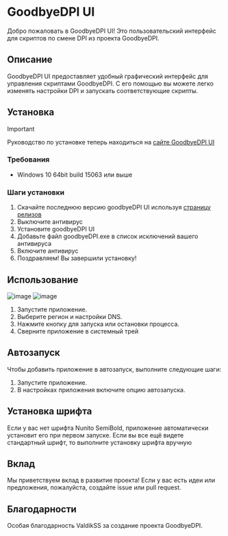 # GoodbyeDPI UI

Добро пожаловать в GoodbyeDPI UI! Это пользовательский интерфейс для скриптов по смене DPI из проекта GoodbyeDPI.

## Описание

GoodbyeDPI UI предоставляет удобный графический интерфейс для управления скриптами GoodbyeDPI. С его помощью вы можете легко изменять настройки DPI и запускать соответствующие скрипты.

## Установка

> [!IMPORTANT]
> Руководство по установке теперь находиться на [сайте GoodbyeDPI UI](https://storik4pro.github.io/)

### Требования

- Windows 10 64bit build 15063 или выше

### Шаги установки

1. Скачайте последнюю версию goodbyeDPI UI используя [страницу релизов](https://github.com/Storik4pro/goodbyeDPI-UI/releases)
2. Выключите антивирус
3. Установите goodbyeDPI UI
4. Добавьте файл goodbyeDPI.exe в список исключений вашего антивируса
5. Включите антивирус
6. Поздравляем! Вы завершили установку!

## Использование
![image](https://github.com/user-attachments/assets/3145f2a0-22fd-4b5b-a00e-b54901d2870a)
![image](https://github.com/user-attachments/assets/fb73530d-b20c-4221-88da-595cfc6a6f3f)


1. Запустите приложение.
2. Выберите регион и настройки DNS.
3. Нажмите кнопку для запуска или остановки процесса.
4. Сверните приложение в системный трей

## Автозапуск

Чтобы добавить приложение в автозапуск, выполните следующие шаги:

1. Запустите приложение.
2. В настройках приложения включите опцию автозапуска.

## Установка шрифта

Если у вас нет шрифта Nunito SemiBold, приложение автоматически установит его при первом запуске. Если вы все ещё видете стандартный шрифт, то выполните установку шрифта вручную 

## Вклад

Мы приветствуем вклад в развитие проекта! Если у вас есть идеи или предложения, пожалуйста, создайте issue или pull request.

## Благодарности

Особая благодарность ValdikSS за создание проекта GoodbyeDPI.
